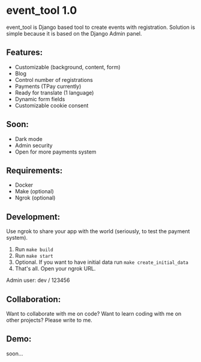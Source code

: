 # event_tool 1.0

event_tool is Django based tool to create events with registration. Solution is simple because it is based on the Django Admin panel.


## Features:
* Customizable (background, content, form)
* Blog
* Control number of registrations
* Payments (TPay currently)
* Ready for translate (1 language)
* Dynamic form fields
* Customizable cookie consent

## Soon:
- Dark mode
- Admin security
- Open for more payments system

## Requirements:
- Docker
- Make (optional)
- Ngrok (optional)


## Development:

Use ngrok to share your app with the world (seriously, to test the payment system).
1. Run `make build`
2. Run `make start`
3. Optional. If you want to have initial data run `make create_initial_data`
4. That's all. Open your ngrok URL.

Admin user:
dev / 123456

## Collaboration:

Want to collaborate with me on code? Want to learn coding with me on other projects? Please write to me.

## Demo:

soon...